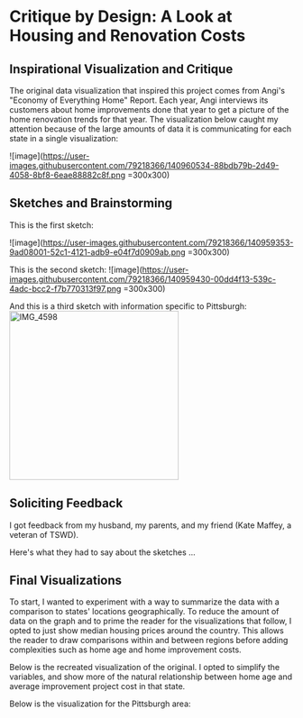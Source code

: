 # Critique by Design: A Look at Housing and Renovation Costs


## Inspirational Visualization and Critique

The original data visualization that inspired this project comes from Angi's "Economy of Everything Home" Report. Each year, Angi interviews its customers about home improvements done that year to get a picture of the home renovation trends for that year. The visualization below caught my attention because of the large amounts of data it is communicating for each state in a single visualization:

![image](https://user-images.githubusercontent.com/79218366/140960534-88bdb79b-2d49-4058-8bf8-6eae88882c8f.png =300x300)


## Sketches and Brainstorming

This is the first sketch: 

![image](https://user-images.githubusercontent.com/79218366/140959353-9ad08001-52c1-4121-adb9-e04f7d0909ab.png =300x300)

This is the second sketch: 
![image](https://user-images.githubusercontent.com/79218366/140959430-00dd4f13-539c-4adc-bcc2-f7b770313f97.png =300x300)

And this is a third sketch with information specific to Pittsburgh:
<img width="300" alt="IMG_4598" src="https://user-images.githubusercontent.com/79218366/140959500-d72ec72c-4015-4c66-9fce-3fffa5d601e8.png">


## Soliciting Feedback

I got feedback from my husband, my parents, and my friend (Kate Maffey, a veteran of TSWD). 

Here's what they had to say about the sketches ...

## Final Visualizations

To start, I wanted to experiment with a way to summarize the data with a comparison to states' locations geographically. To reduce the amount of data on the graph and to prime the reader for the visualizations that follow, I opted to just show median housing prices around the country. This allows the reader to draw comparisons within and between regions before adding complexities such as home age and home improvement costs.

<div class="flourish-embed flourish-map" data-src="visualisation/7777152"><script src="https://public.flourish.studio/resources/embed.js"></script></div>

Below is the recreated visualization of the original. I opted to simplify the variables, and show more of the natural relationship between home age and average improvement project cost in that state.

<div class="flourish-embed flourish-scatter" data-src="visualisation/7774805"><script src="https://public.flourish.studio/resources/embed.js"></script></div>

Below is the visualization for the Pittsburgh area:

<div class="flourish-embed flourish-scatter" data-src="visualisation/7774462"><script src="https://public.flourish.studio/resources/embed.js"></script></div>
